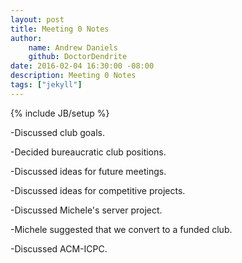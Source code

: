 ```yaml
---
layout: post
title: Meeting 0 Notes
author:
    name: Andrew Daniels
    github: DoctorDendrite
date: 2016-02-04 16:30:00 -08:00
description: Meeting 0 Notes
tags: ["jekyll"]
---
```

{% include JB/setup %}

-Discussed club goals.

-Decided bureaucratic club positions.

-Discussed ideas for future meetings.

-Discussed ideas for competitive projects.

-Discussed Michele's server project.

-Michele suggested that we convert to a funded club.

-Discussed ACM-ICPC.